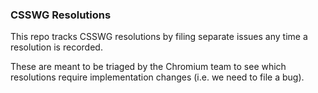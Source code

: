 ### CSSWG Resolutions

This repo tracks CSSWG resolutions by filing separate issues any time a resolution is recorded.

These are meant to be triaged by the Chromium team to see which resolutions require implementation changes (i.e. we need to file a bug).
